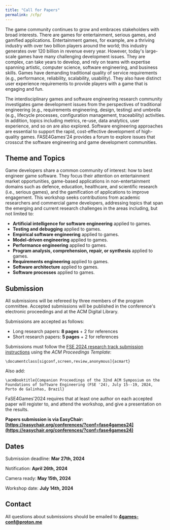 ```yaml
---
title: "Call for Papers"
permalink: /cfp/
---
```


The game community continues to grow and embraces stakeholders with broad interests. There are games for entertainment, serious games, and gamified applications. Entertainment games, for example, are a thriving industry with over two billion players around the world; this industry generates over 120 billion in revenue every year. However, today's large-scale games have many challenging development issues. They are complex, can take years to develop, and rely on teams with expertise spanning artistic, computer science, software engineering, and business skills. Games have demanding traditional quality of service requirements (e.g., performance, reliability, scalability, usability). They also have distinct user experience requirements to provide players with a game that is engaging and fun.

The interdisciplinary games and software engineering research community investigates game development issues from the perspectives of traditional engineering (e.g., requirements engineering, design, testing) and umbrella (e.g., lifecycle processes, configuration management, traceability) activities. In addition, topics including metrics, re-use, data analytics, user experience, and so on are also explored. Software engineering approaches are essential to support the rapid, cost-effective development of high-quality games. FASE4Games'24 provides a forum to explore issues that crosscut the software engineering and game development communities. 

## Theme and Topics

Game developers share a common community of interest: how to best engineer game software. They focus their attention on entertainment market opportunities, game-based applications in non-entertainment domains such as defence, education, healthcare, and scientific research (i.e., serious games), and the gamification of applications to improve engagement. This workshop seeks contributions from academic researchers and commercial game developers, addressing topics that span the emerging and current research challenges in the areas including, but not limited to:

* **Artificial intelligence for software engineering** applied to games.
* **Testing and debugging** applied to games.
* **Empirical software engineering** applied to games.
* **Model-driven engineering** applied to games.
* **Performance engineering** applied to games.
* **Program analysis, comprehension, repair, or synthesis** applied to games.
* **Requirements engineering** applied to games.
* **Software architecture** applied to games.
* **Software processes** applied to games.

## Submission

All submissions will be refereed by three members of the program committee. Accepted submissions will be published in the conference's electronic proceedings and at the ACM Digital Library.

Submissions are accepted as follows:
* Long research papers: **8 pages** + 2 for references
* Short research papers: **5 pages** + 2 for references

Submissions must follow the  [FSE 2024 research track submission instructions](https://2024.esec-fse.org/track/fse-2024-how-to-submit) using the *ACM Proceedings Template*:
 <!-- Note that the names and ordering of authors in the camera ready version cannot be modified from the ones in the submitted version. -->

`\documentclass[sigconf,screen,review,anonymous]{acmart}`

Also add:

`\acmBooktitle{Companion Proceedings of the 32nd ACM Symposium on the Foundations of Software Engineering (FSE '24), July 15--19, 2024, Porto de Galinhas, Brazil}`


<!-- Authors using LaTeX should use the `sample-acmsmall-conf.tex` file (found in the samples folder of the acmart package) with the `acmsmall` option. We also strongly encourage the use of the review, screen, and anonymous options as well. In sum, you want to use: `\documentclass[acmsmall,screen,review,anonymous]{acmart}`.  -->

FaSE4Games’2024 requires that at least one author on each accepted paper will register to, and attend the workshop, and give a presentation on the results.

**Papers submission is via EasyChair: [https://easychair.org/conferences/?conf=fase4games24](https://easychair.org/conferences/?conf=fase4games24)**

## Dates

Submission deadline: **Mar 27th, 2024**

Notification: **April 26th, 2024**

Camera ready: **May 15th, 2024**

Workshop date: **July 14th, 2024**

## Contact

All questions about submissions should be emailed to **4games-conf@proton.me**